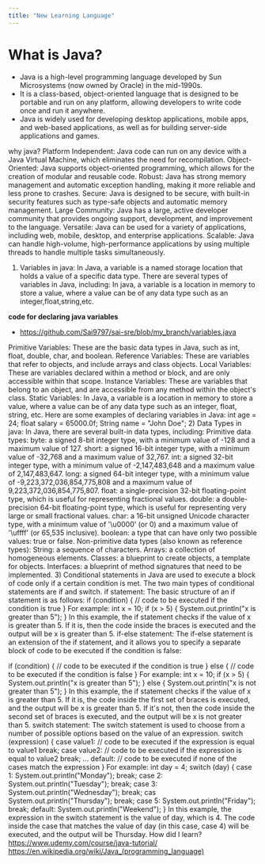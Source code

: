 ```yaml
---
title: "New Learning Language"
---
```


<h1>What is Java?</h1>

- Java is a high-level programming language developed by Sun Microsystems (now owned by Oracle) in the mid-1990s.
- It is a class-based, object-oriented language that is designed to be portable and run on any platform, allowing developers to write code once and run it anywhere.
- Java is widely used for developing desktop applications, mobile apps, and web-based applications, as well as for building server-side applications and games.

why java?
Platform Independent: Java code can run on any device with a Java Virtual Machine, which eliminates the need for recompilation.
Object-Oriented: Java supports object-oriented programming, which allows for the creation of modular and reusable code.
Robust: Java has strong memory management and automatic exception handling, making it more reliable and less prone to crashes.
Secure: Java is designed to be secure, with built-in security features such as type-safe objects and automatic memory management.
Large Community: Java has a large, active developer community that provides ongoing support, development, and improvement to the language.
Versatile: Java can be used for a variety of applications, including web, mobile, desktop, and enterprise applications.
Scalable: Java can handle high-volume, high-performance applications by using multiple threads to handle multiple tasks simultaneously.
1) Variables in java:
In Java, a variable is a named storage location that holds a value of a specific data type. There are several types of variables in Java, including:
In java, a variable is a location in memory to store a value, where a value can be of any data type such as an integer,float,string,etc.

**code for declaring java variables**
- https://github.com/Sai9797/sai-sre/blob/my_branch/variables.java

Primitive Variables: These are the basic data types in Java, such as int, float, double, char, and boolean.
Reference Variables: These are variables that refer to objects, and include arrays and class objects.
Local Variables: These are variables declared within a method or block, and are only accessible within that scope.
Instance Variables: These are variables that belong to an object, and are accessible from any method within the object's class.
Static Variables: In Java, a variable is a location in memory to store a value, where a value can be of any data type such as an integer, float, string, etc.
Here are some examples of declaring variables in Java:
  int age = 24;
  float salary = 65000.0f;
  String name = "John Doe";
2) Data Types in java:
In Java, there are several built-in data types, including:
Primitive data types:
byte: a signed 8-bit integer type, with a minimum value of -128 and a maximum value of 127.
short: a signed 16-bit integer type, with a minimum value of -32,768 and a maximum value of 32,767.
int: a signed 32-bit integer type, with a minimum value of -2,147,483,648 and a maximum value of 2,147,483,647.
long: a signed 64-bit integer type, with a minimum value of -9,223,372,036,854,775,808 and a maximum value of 9,223,372,036,854,775,807.
float: a single-precision 32-bit floating-point type, which is useful for representing fractional values.
double: a double-precision 64-bit floating-point type, which is useful for representing very large or small fractional values.
char: a 16-bit unsigned Unicode character type, with a minimum value of '\u0000' (or 0) and a maximum value of '\uffff' (or 65,535 inclusive).
boolean: a type that can have only two possible values: true or false.
Non-primitive data types (also known as reference types):
String: a sequence of characters.
Arrays: a collection of homogeneous elements.
Classes: a blueprint to create objects, a template for objects.
Interfaces: a blueprint of method signatures that need to be implemented.
3) Conditional statements in Java are used to execute a block of code only if a certain condition is met. The two main types of conditional statements are if and switch.
  if statement:
The basic structure of an if statement is as follows:
  if (condition) {
   // code to be executed if the condition is true
  }
For example:
  int x = 10;
  if (x > 5) {
   System.out.println("x is greater than 5");
  }
In this example, the if statement checks if the value of x is greater than 5. If it is, then the code inside the braces is executed and the output will be x is greater than 5.
if-else statement:
The if-else statement is an extension of the if statement, and it allows you to specify a separate block of code to be executed if the condition is false:

  if (condition) {
   // code to be executed if the condition is true
  } else {
   // code to be executed if the condition is false
  }
For example:
  int x = 10;
  if (x > 5) {
   System.out.println("x is greater than 5");
  } else {
   System.out.println("x is not greater than 5");
  }
In this example, the if statement checks if the value of x is greater than 5. If it is, the code inside the first set of braces is executed, and the output will be x is greater than 5. If it's not, then the code inside the second set of braces is executed, and the output will be x is not greater than 5.
switch statement:
The switch statement is used to choose from a number of possible options based on the value of an expression.
  switch (expression) {
   case value1:
      // code to be executed if the expression is equal to value1
      break;
   case value2:
      // code to be executed if the expression is equal to value2
      break;
   ...
   default:
      // code to be executed if none of the cases match the expression
  }
For example:
  int day = 4;
  switch (day) {
   case 1:
      System.out.println("Monday");
      break;
   case 2:
      System.out.println("Tuesday");
      break;
   case 3:
      System.out.println("Wednesday");
      break;
   cas
      System.out.println("Thursday");
      break;
   case 5:
      System.out.println("Friday");
      break;
   default:
      System.out.println("Weekend");
  }
In this example, the expression in the switch statement is the value of day, which is 4. The code inside the case that matches the value of day (in this case, case 4) will be executed, and the output will be Thursday.
How did I learn?
https://www.udemy.com/course/java-tutorial/
https://en.wikipedia.org/wiki/Java_(programming_language)
